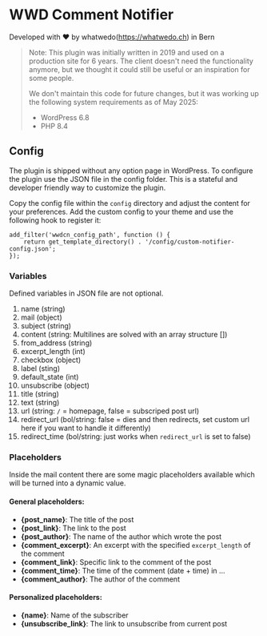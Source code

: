 # WWD Comment Notifier
Developed with ♥ by whatwedo(https://whatwedo.ch) in Bern

> Note: This plugin was initially written in 2019 and used on a production site for 6 years.
> The client doesn't need the functionality anymore, but we thought it could still be useful or an inspiration for some people.
>
> We don't maintain this code for future changes, but it was working up the following system requirements as of May 2025:
> - WordPress 6.8
> - PHP 8.4

## Config
The plugin is shipped without any option page in WordPress. To configure the plugin use the JSON file in the config folder. This is a stateful and developer friendly way to customize the plugin.

Copy the config file within the `config` directory and adjust the content for your preferences.
Add the custom config to your theme and use the following hook to register it:

```
add_filter('wwdcn_config_path', function () {
    return get_template_directory() . '/config/custom-notifier-config.json';
});
```


### Variables

Defined variables in JSON file are not optional.

1. name (string)
1. mail (object)
  1. subject (string)
  1. content (string: Multilines are solved with an array structure [])
  1. from_address (string)
  1. excerpt_length (int)
1. checkbox (object)
  1. label (sting)
  1. default_state (int)
1. unsubscribe (object)
  1. title (string)
  1. text (string)
  1. url (string: `/` = homepage, false = subscriped post url)
  1. redirect_url (bol/string: false = dies and then redirects, set custom url here if you want to handle it differently)
  1. redirect_time (bol/string: just works when `redirect_url` is set to false)

### Placeholders
Inside the mail content there are some magic placeholders available which will be turned into a dynamic value.

#### General placeholders:
- **{post_name}**: The title of the post
- **{post_link}**: The link to the post
- **{post_author}**: The name of the author which wrote the post
- **{comment_excerpt}**: An excerpt with the specified `excerpt_length` of the comment
- **{comment_link}**: Specific link to the comment of the post
- **{comment_time}**: The time of the comment (date + time) in ...
- **{comment_author}**: The author of the comment

#### Personalized placeholders:
- **{name}**: Name of the subscriber
- **{unsubscribe_link}**: The link to unsubscribe from current post


